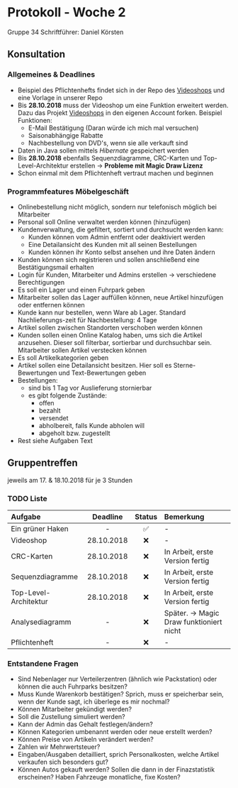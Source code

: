 # Protokoll - Woche 2

Gruppe 34
Schriftführer: Daniel Körsten

## Konsultation

### Allgemeines & Deadlines

- Beispiel des Pflichtenhefts findet sich in der Repo des [Videoshops](https://github.com/st-tu-dresden/videoshop) und eine Vorlage in unserer Repo
- Bis **28.10.2018** muss der Videoshop um eine Funktion erweitert werden. Dazu das Projekt [Videoshops](https://github.com/st-tu-dresden/videoshop) in den eigenen Account forken. Beispiel Funktionen:
	-  E-Mail Bestätigung (Daran würde ich mich mal versuchen)
	-  Saisonabhängige Rabatte
	-  Nachbestellung von DVD's, wenn sie alle verkauft sind
- Daten in Java sollen mittels *Hibernate* gespeichert werden
- Bis **28.10.2018** ebenfalls Sequenzdiagramme, CRC-Karten und Top-Level-Architektur erstellen -> **Probleme mit Magic Draw Lizenz**
- Schon einmal mit dem Pflichtenheft vertraut machen und beginnen

### Programmfeatures Möbelgeschäft

- Onlinebestellung nicht möglich, sondern nur telefonisch möglich bei Mitarbeiter
- Personal soll Online verwaltet werden können (hinzufügen)
- Kundenverwaltung, die gefiltert, sortiert und durchsucht werden kann:
	- Kunden können vom Admin entfernt oder deaktiviert werden
	- Eine Detailansicht des Kunden  mit all seinen Bestellungen
	- Kunden können ihr Konto selbst ansehen und ihre Daten ändern
- Kunden können sich registrieren und sollen anschließend eine Bestätigungsmail erhalten
- Login für Kunden, Mitarbeiter und Admins erstellen -> verschiedene Berechtigungen
- Es soll ein Lager und einen Fuhrpark geben
- Mitarbeiter sollen das Lager auffüllen können, neue Artikel hinzufügen oder entfernen können
- Kunde kann nur bestellen, wenn Ware ab Lager. Standard Nachlieferungs-zeit für Nachbestellung: 4 Tage
- Artikel sollen zwischen Standorten verschoben werden können
- Kunden sollen einen Online Katalog haben, ums sich die Artikel anzusehen. Dieser soll filterbar, sortierbar und durchsuchbar sein. Mitarbeiter sollen Artikel verstecken können
- Es soll Artikelkategorien geben
- Artikel sollen eine Detailansicht besitzen. Hier soll es Sterne-Bewertungen und Text-Bewertungen geben
- Bestellungen:
	- sind bis 1 Tag vor Auslieferung stornierbar
	- es gibt folgende Zustände:
		- offen
		- bezahlt
		- versendet
		- abholbereit, falls Kunde abholen will
		- abgeholt bzw. zugestellt
- Rest siehe Aufgaben Text

## Gruppentreffen

jeweils am 17. & 18.10.2018 für je 3 Stunden

### TODO Liste

| Aufgabe                 | Deadline      | Status | Bemerkung |
| :-----------------------|:-------------:| :-----:|:----------|
| Ein grüner Haken        | -             | :white_check_mark: | - |
| Videoshop               | 28.10.2018    | :x: | - |
| CRC-Karten              | 28.10.2018    | :x: | In Arbeit, erste Version fertig |
| Sequenzdiagramme        | 28.10.2018    | :x: | In Arbeit, erste Version fertig |
| Top-Level-Architektur   | 28.10.2018    | :x: | In Arbeit, erste Version fertig |
| Analysediagramm         | -             | :x: | Später. -> Magic Draw funktioniert nicht |
| Pflichtenheft           | -             | :x: | - |

### Entstandene Fragen

- Sind Nebenlager nur Verteilerzentren (ähnlich wie Packstation) oder können die auch Fuhrparks besitzen?
- Muss Kunde Warenkorb bestätigen? Sprich, muss er speicherbar sein, wenn der Kunde sagt, ich überlege es mir nochmal?
- Können Mitarbeiter gekündigt werden?
- Soll die Zustellung simuliert werden?
- Kann der Admin das Gehalt festlegen/ändern? 
- Können Kategorien umbenannt werden oder neue erstellt werden?
- Können Preise von Artikeln verändert werden?
- Zahlen wir Mehrwertsteuer?
- Eingaben/Ausgaben detailliert, sprich Personalkosten, welche Artikel verkaufen sich besonders gut?
- Können Autos gekauft werden? Sollen die dann in der Finazstatistik erscheinen? Haben Fahrzeuge monatliche, fixe Kosten?